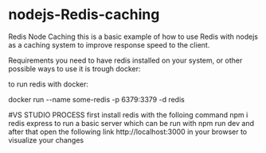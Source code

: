 # nodejs-Redis-caching



Redis Node Caching
this is a basic example of how to use Redis with nodejs as a caching system to improve response speed to the client.

Requirements
you need to have redis installed on your system, or other possible ways to use it is trough docker:

to run redis with docker:

docker run --name some-redis -p 6379:3379 -d redis

#VS STUDIO PROCESS
first install redis with the folloing command
npm i redis express 
to run a basic server
which can be run with
npm run dev
and after that open the following link http://localhost:3000 in your browser to visualize your changes


